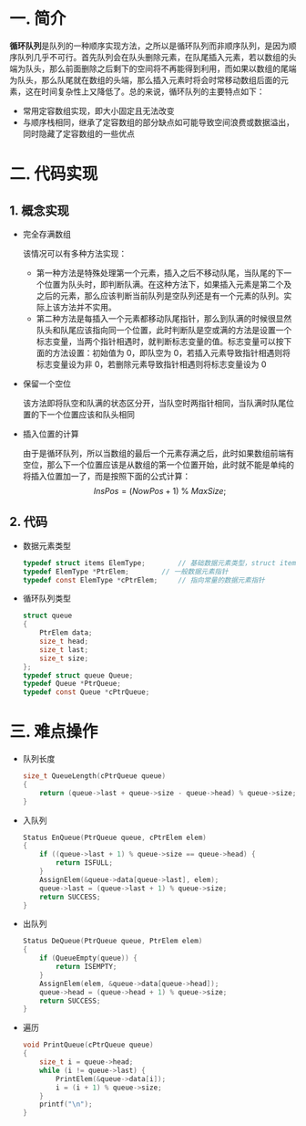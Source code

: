 # 一. 简介

**循环队列**是队列的一种顺序实现方法，之所以是循环队列而非顺序队列，是因为顺序队列几乎不可行。首先队列会在队头删除元素，在队尾插入元素，若以数组的头端为队头，那么前面删除之后剩下的空间将不再能得到利用，而如果以数组的尾端为队头，那么队尾就在数组的头端，那么插入元素时将会时常移动数组后面的元素，这在时间复杂性上又降低了。总的来说，循环队列的主要特点如下：

- 常用定容数组实现，即大小固定且无法改变
- 与顺序栈相同，继承了定容数组的部分缺点如可能导致空间浪费或数据溢出，同时隐藏了定容数组的一些优点



# 二. 代码实现

## 1. 概念实现

- 完全存满数组

  该情况可以有多种方法实现：

  - 第一种方法是特殊处理第一个元素，插入之后不移动队尾，当队尾的下一个位置为队头时，即判断队满。在这种方法下，如果插入元素是第二个及之后的元素，那么应该判断当前队列是空队列还是有一个元素的队列。实际上该方法并不实用。
  - 第二种方法是每插入一个元素都移动队尾指针，那么到队满的时候很显然队头和队尾应该指向同一个位置，此时判断队是空或满的方法是设置一个标志变量，当两个指针相遇时，就判断标志变量的值。标志变量可以按下面的方法设置：初始值为 0，即队空为 0，若插入元素导致指针相遇则将标志变量设为非 0，若删除元素导致指针相遇则将标志变量设为 0

- 保留一个空位

  该方法即将队空和队满的状态区分开，当队空时两指针相同，当队满时队尾位置的下一个位置应该和队头相同

- 插入位置的计算

  由于是循环队列，所以当数组的最后一个元素存满之后，此时如果数组前端有空位，那么下一个位置应该是从数组的第一个位置开始，此时就不能是单纯的将插入位置加一了，而是按照下面的公式计算：
  $$
  InsPos=(NowPos+1)\ \%\ MaxSize;
  $$



## 2. 代码

- 数据元素类型

  ```c
  typedef struct items ElemType;		// 基础数据元素类型，struct items自行定义
  typedef ElemType *PtrElem;		// 一般数据元素指针
  typedef const ElemType *cPtrElem;		// 指向常量的数据元素指针
  ```
  
- 循环队列类型

  ```c
  struct queue
  {
      PtrElem data;
      size_t head;
      size_t last;
      size_t size;
  };
  typedef struct queue Queue;
  typedef Queue *PtrQueue;
  typedef const Queue *cPtrQueue;
  ```



# 三. 难点操作

- 队列长度

  ```c
  size_t QueueLength(cPtrQueue queue)
  {
      return (queue->last + queue->size - queue->head) % queue->size;
  }
  ```

- 入队列

  ```c
  Status EnQueue(PtrQueue queue, cPtrElem elem)
  {
      if ((queue->last + 1) % queue->size == queue->head) {
          return ISFULL;
      }
      AssignElem(&queue->data[queue->last], elem);
      queue->last = (queue->last + 1) % queue->size;
      return SUCCESS;
  }
  ```

- 出队列

  ```c
  Status DeQueue(PtrQueue queue, PtrElem elem)
  {
      if (QueueEmpty(queue)) {
          return ISEMPTY;
      }
      AssignElem(elem, &queue->data[queue->head]);
      queue->head = (queue->head + 1) % queue->size;
      return SUCCESS;
  }
  ```

- 遍历

  ```c
  void PrintQueue(cPtrQueue queue)
  {
      size_t i = queue->head;
      while (i != queue->last) {
          PrintElem(&queue->data[i]);
          i = (i + 1) % queue->size;
      }
      printf("\n");
  }
  ```

